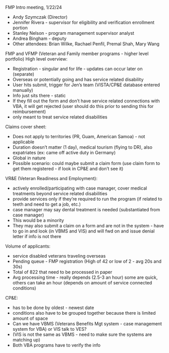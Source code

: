 FMP Intro meeting, 1/22/24

- Andy Szymczak (Director) 
- Jennifer Rivera - supervisor for eligibility and verification enrollment portion
- Stanley Nelson - program management supervisor analyst 
- Andrea Bingham - deputy
- Other attendees: Brian Wilke, Rachael Penfil, Premal Shah, Mary Wang

FMP and VFMP (Veteran and Family member programs - higher level portfolio)
High level overview: 
- Registration - singular and for life - updates can occur later on (separate)
- Overseas or potentially going and has service related disability
- User hits submit, trigger for Jen’s team (VISTA/CP&E database entered manually)
- Info just sits there - static
- If they fill out the form and don’t have service related connections with VBA, it will get rejected (user should do this prior to sending this for reimbursement)
- only meant to treat service related disabilities

Claims cover sheet:
- Does not apply to territories (PR, Guam, American Samoa) - not applicable
- Duration doesn’t matter (1 day), medical tourism (flying to DR), also expatriates (ex: came off active duty in Germany)
- Global in nature
- Possible scenario: could maybe submit a claim form (use claim form to get them registered - if look in CP&E and don’t see it)

VR&E (Veteran Readiness and Employment):
- actively enrolled/participating with case manager, cover medical treatments beyond service related disabilities
- provide services only if they’re required to run the program (if related to teeth and need to get a job, etc.)
- case manager may say dental treatment is needed (substantiated from case manager)
- This would be a minority
- They may also submit a claim on a form and are not in the system - have to go in and look (in VBMS and VIS) and will fwd on and issue denial letter if info is not there

Volume of applicants: 
- service disabled veterans traveling overseas 
- Pending queue - FMP registration (High of 42 or low of 2 - avg 20s and 30s)
- Total of 822 that need to be processed in paper
- Avg processing time - really depends (2.5-3 an hour) some are quick, others can take an hour (depends on amount of service connected conditions)

CP&E:
- has to be done by oldest - newest date
- conditions also have to be grouped together because there is limited amount of space
- Can we have VBMS (Veterans Benefits Mgt system - case management system for VBA) or VIS talk to VES?
- (VIS is not the same as VBMS - need to make sure the systems are matching up)
- Both VBA programs have to verify the info


